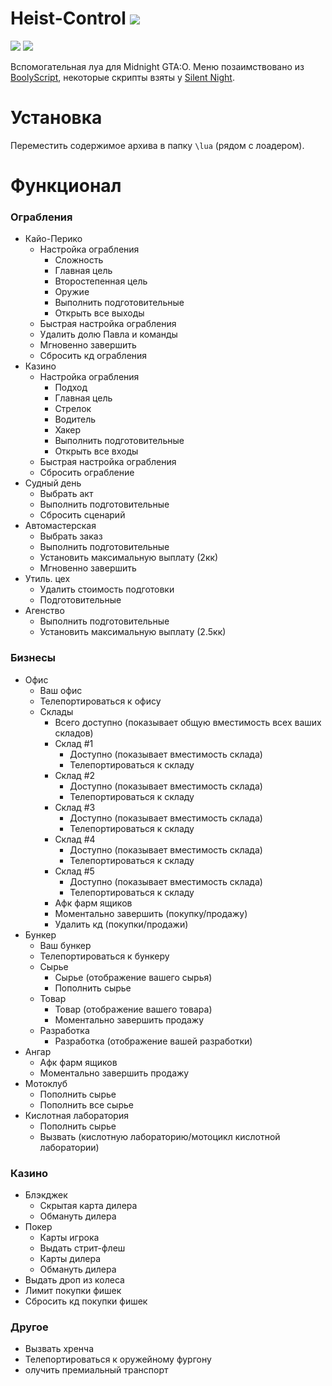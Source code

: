 # Heist-Control ![](https://img.shields.io/badge/2.0-7393B3)
![](https://img.shields.io/badge/%D0%92%D0%B5%D1%80%D1%81%D0%B8%D1%8F_%D0%B8%D0%B3%D1%80%D1%8B-1.68-yellow) ![](https://img.shields.io/badge/%D0%A1%D0%B1%D0%BE%D1%80%D0%BA%D0%B0-3095-yellow)

Вспомогательная луа для Midnight GTA:O. Меню позаимствовано из [BoolyScript](https://midnight.im/threads/7220/), некоторые скрипты взяты у [Silent Night](https://www.unknowncheats.me/forum/grand-theft-auto-v/604599-silent-night.html).

# Установка
Переместить содержимое архива в папку `\lua` (рядом с лоадером).

# Функционал
### Ограбления
- Кайо-Перико
  - Настройка ограбления
    - Сложность
    - Главная цель
    - Второстепенная цель
    - Оружие
    - Выполнить подготовительные
    - Открыть все выходы
  - Быстрая настройка ограбления
  - Удалить долю Павла и команды
  - Мгновенно завершить
  - Сбросить кд ограбления
- Казино
  - Настройка ограбления
    - Подход
    - Главная цель
    - Стрелок 
    - Водитель
    - Хакер
    - Выполнить подготовительные
    - Открыть все входы
  - Быстрая настройка ограбления
  - Сбросить ограбление
- Судный день 
  - Выбрать акт
  - Выполнить подготовительные
  - Сбросить сценарий
- Автомастерская
  - Выбрать заказ
  - Выполнить подготовительные
  - Установить максимальную выплату (2кк)
  - Мгновенно завершить
- Утиль. цех
  - Удалить стоимость подготовки
  - Подготовительные 
- Агенство
  - Выполнить подготовительные
  - Установить максимальную выплату (2.5кк)
### Бизнесы
- Офис
  - Ваш офис
  - Телепортироваться к офису
  - Склады
    - Всего доступно (показывает общую вместимость всех ваших складов)
    - Склад #1
      - Доступно (показывает вместимость склада)
      - Телепортироваться к складу
    - Склад #2
      - Доступно (показывает вместимость склада)
      - Телепортироваться к складу
    - Склад #3
      - Доступно (показывает вместимость склада)
      - Телепортироваться к складу
    - Склад #4
      - Доступно (показывает вместимость склада)
      - Телепортироваться к складу
    - Склад #5
      - Доступно (показывает вместимость склада)
      - Телепортироваться к складу
    - Афк фарм ящиков
    - Моментально завершить (покупку/продажу)
    - Удалить кд (покупки/продажи)
- Бункер
  - Ваш бункер
  - Телепортироваться к бункеру
  - Сырье
    - Сырье (отображение вашего сырья)
    - Пополнить сырье
  - Товар
    - Товар (отображение вашего товара)
    - Моментально завершить продажу
  - Разработка
    - Разработка (отображение вашей разработки)
- Ангар
  - Афк фарм ящиков
  - Моментально завершить продажу
- Мотоклуб
  - Пополнить сырье
  - Пополнить все сырье
- Кислотная лаборатория
  - Пополнить сырье
  - Вызвать (кислотную лабораторию/мотоцикл кислотной лаборатории)
### Казино
- Блэкджек
  - Скрытая карта дилера
  - Обмануть дилера
- Покер
  - Карты игрока
  - Выдать стрит-флеш
  - Карты дилера
  - Обмануть дилера
- Выдать дроп из колеса
- Лимит покупки фишек
- Сбросить кд покупки фишек
### Другое
- Вызвать хренча
- Телепортироваться к оружейному фургону
- олучить премиальный транспорт
